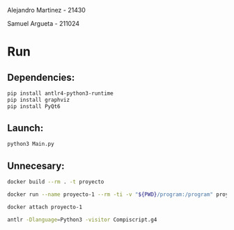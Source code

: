 Alejandro Martinez - 21430

Samuel Argueta - 211024

# Run

## Dependencies:
```bash
pip install antlr4-python3-runtime
pip install graphviz
pip install PyQt6
```

## Launch:
```bash
python3 Main.py
```

## Unnecesary:
```bash
docker build --rm . -t proyecto
```
```bash
docker run --name proyecto-1 --rm -ti -v "${PWD}/program:/program" proyecto
```
```bash
docker attach proyecto-1
```
```bash
antlr -Dlanguage=Python3 -visitor Compiscript.g4
```